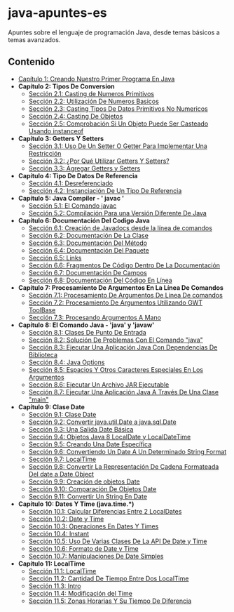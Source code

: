 # java-apuntes-es
Apuntes sobre el lenguaje de programación Java, desde temas básicos a temas avanzados.

## Contenido

* [Capítulo 1: Creando Nuestro Primer Programa En Java](Capitulo-01/PrimerProgramaEnJava.md)
* **Capítulo 2: Tipos De Conversion**
  * [Sección 2.1: Casting de Numeros Primitivos](Capitulo-02/CasteoNumerosPrimitivos.md)
  * [Sección 2.2: Utilización De Numeros Basicos](Capitulo-02/UtilizacionNumerosBasicos.md)
  * [Sección 2.3: Casting Tipos De Datos Primitivos No Numericos](Capitulo-02/CastingPrimitivosNoNumericos.md)
  * [Sección 2.4: Casting De Objetos](Capitulo-02/CastingObjetos.md)
  * [Sección 2.5: Comprobación Si Un Objeto Puede Ser Casteado Usando instanceof ](Capitulo-02/TestingCastingInstanceOf.md)
* **Capítulo 3: Getters Y Setters**
  * [Sección 3.1: Uso De Un Setter O Getter Para Implementar Una Restricción](Capitulo-03/GetterYSetterImplementarRestriccion.md)
  * [Sección 3.2: ¿Por Qué Utilizar Getters Y Setters?](Capitulo-03/PorqueUsarGetterYSetter.md)
  * [Sección 3.3: Agregar Getters y Setters](Capitulo-03/AgregarGetterSetter.md)
* **Capítulo 4: Tipo De Datos De Referencia**
  * [Sección 4.1: Desreferenciado](Capitulo-04/Desreferenciando.md)
  * [Sección 4.2: Instanciación De Un Tipo De Referencia](Capitulo-04/InstanciaTipoReferencia.md)
* **Capítulo 5: Java Compiler - ' javac '**
  * [Sección 5.1: El Comando javac](Capitulo-05/ComandoJavac.md)
  * [Sección 5.2: Compilación Para una Versión Diferente De Java](Capitulo-05/CompilacionParaVersionesDiferentes.md)
* **Capítulo 6: Documentación Del Codigo Java**
  * [Sección 6.1: Creación de Javadocs desde la línea de comandos](Capitulo-06/CreacionJavadocsDesdeLineaComandos.md)
  * [Sección 6.2: Documentación De La Clase](Capitulo-06/DocumentacionDeUnaClase.md)
  * [Sección 6.3: Documentación Del Método](Capitulo-06/DocumentacionDeLosMetodos.md)
  * [Sección 6.4: Documentación Del Paquete](Capitulo-06/DocumentacionDelPaquete.md)
  * [Sección 6.5: Links](Capitulo-06/Links.md)
  * [Sección 6.6: Fragmentos De Código Dentro De La Documentación](Capitulo-06/FragmentosDeCodigoDentroDocumentacion.md)
  * [Sección 6.7: Documentación De Campos](Capitulo-06/DocumentacionDeLosCampos.md)
  * [Sección 6.8: Documentación Del Código En Línea](Capitulo-06/DocumentacionDeCodigoDeUnaLinea.md)
* **Capítulo 7: Procesamiento De Argumentos En La Línea De Comandos**
  * [Sección 7.1: Procesamiento De Argumentos De Línea De comandos](Capitulo-07/ProcesamientoArgumentosLíneaComandos.md)
  * [Sección 7.2: Procesamiento De Argumentos Utilizando GWT ToolBase](Capitulo-07/ProcesamientoArgumentosUsandoGWTToolBase.md)
  * [Sección 7.3: Procesando Argumentos A Mano](Capitulo-07/ProcesandoArgumentosAMano.md)
* **Capítulo 8: El Comando Java - 'java' y 'javaw'**
  * [Sección 8.1: Clases De Punto De Entrada](Capitulo-08/ClasesDePuntoEntrada.md)
  * [Sección 8.2: Solución De Problemas Con El Comando "java"](Capitulo-08/SolucionProblemasConComandoJava.md)
  * [Sección 8.3: Ejecutar Una Aplicación Java Con Dependencias De Biblioteca](Capitulo-08/EjecutarAplicaciónJavaConDependenciasBiblioteca.md)
  * [Sección 8.4: Java Options](Capitulo-08/JavaOptions.md)
  * [Sección 8.5: Espacios Y Otros Caracteres Especiales En Los Argumentos](Capitulo-08/EspaciosYOtrosCaracteresEspecialesEnArgumentos.md)
  * [Sección 8.6: Ejecutar Un Archivo JAR Ejecutable](Capitulo-08/EjecutarArchivoJAREjecutable.md)
  * [Sección 8.7: Ejecutar Una Aplicación Java A Través De Una Clase "main"](Capitulo-08/EjecutarATravesDeMainClass.md)
* **Capítulo 9: Clase Date**
  * [Sección 9.1: Clase Date](Capitulo-09/ClaseDate.md)
  * [Sección 9.2: Convertir java.util.Date a java.sql.Date](Capitulo-09/ConvertirutilDateAsqlDate.md)
  * [Sección 9.3: Una Salida Date Básica](Capitulo-09/FechaDeSalidaBasica.md)
  * [Sección 9.4: Objetos Java 8 LocalDate y LocalDateTime](Capitulo-09/JavaOchoObjetosLocalDateYLocalDateTime.md)
  * [Sección 9.5: Creando Una Date Específica](Capitulo-09/CreandoUnaDateEspecifica.md)
  * [Sección 9.6: Convertiendo Un Date A Un Determinado String Format](Capitulo-09/ConvertirFechaADeterminadoStringFormat.md)
  * [Sección 9.7: LocalTime](Capitulo-09/LocalTime.md)
  * [Sección 9.8: Convertir La Representación De Cadena Formateada Del date a Date Object](Capitulo-09/ConvertirARepresentacionStringFormateadodateaObjetoDate.md)
  * [Sección 9.9: Creación de objetos Date](Capitulo-09/CreandoObjetosDate.md)
  * [Sección 9.10: Comparación De Objetos Date](Capitulo-09/ComparacionObjetosDate.md)
  * [Sección 9.11: Convertir Un String En Date](Capitulo-09/ConvirtiendoStringADate.md)
* **Capítulo 10: Dates Y Time (java.time.*)**
  * [Sección 10.1: Calcular Diferencias Entre 2 LocalDates](Capitulo-10/CalcularDiferenciasEntreDosLocalDates.md)
  * [Sección 10.2: Date y Time](Capitulo-10/DateYTime.md)
  * [Sección 10.3: Operaciones En Dates Y Times](Capitulo-10/OperacionesEnDatesYTimes.md)
  * [Sección 10.4: Instant](Capitulo-10/Momento.md)
  * [Sección 10.5: Uso De Varias Clases De La API De Date y Time](Capitulo-10/UsoVariasClasesDeDateTimeAPI.md)
  * [Sección 10.6: Formato de Date y Time](Capitulo-10/FormatoDateTime.md)
  * [Sección 10.7: Manipulaciones De Date Simples](Capitulo-10/ManipulacionSimpleDeDate.md)
* **Capítulo 11: LocalTime**
  * [Sección 11.1: LocalTime](Capitulo-11/LocalTime.md)
  * [Sección 11.2: Cantidad De Tiempo Entre Dos LocalTime](Capitulo-11/CantidadDeTiempoEntreDosLocalTime.md)
  * [Sección 11.3: Intro](Capitulo-11/Intro.md)
  * [Sección 11.4: Modificación del Time](Capitulo-11/ModificacionTime.md)
  * [Sección 11.5: Zonas Horarias Y Su Tiempo De Diferencia](Capitulo-11/ZonasHorariasYTiempoDeDiferencia.md)
  
  
  
